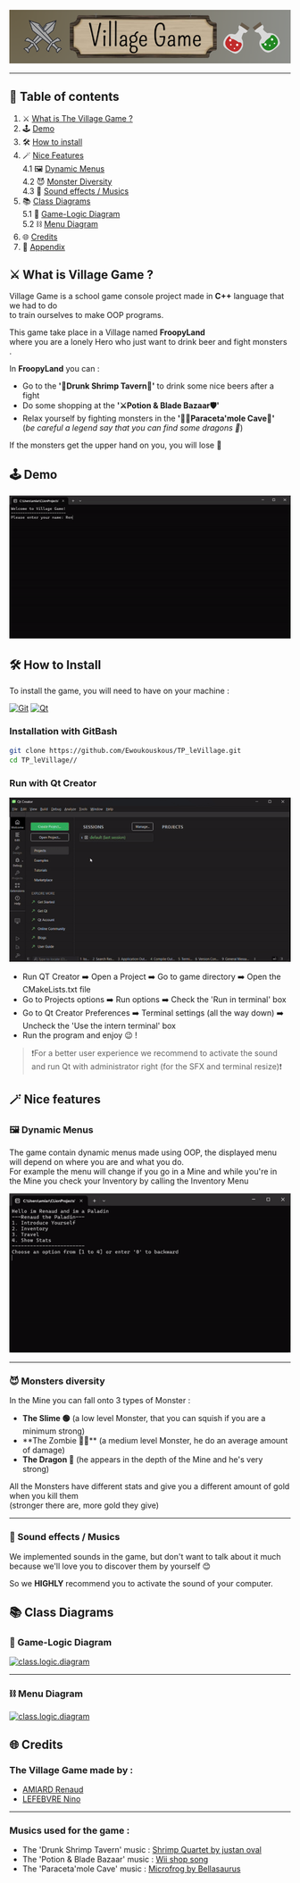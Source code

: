 <p align="center">
  <img src="readme-files/VillageGameBanner.png" width="1000" alt="banner"/>
</p>

---

## 📖 Table of contents

1. ⚔️ [What is The Village Game ?](#what-is-village)
2. 🕹️ [Demo](#demo)
3. 🛠️ [How to install](#installation)
4. 🪄 [Nice Features](#nice-features)  
   4.1 🖼️ [ Dynamic Menus](#41-dynamic-menus)  
   4.2 😈 [ Monster Diversity](42-monster-diversity)  
   4.3 🎵 [ Sound effects / Musics](#43-musics)
5. 📚 [Class Diagrams](#class-diagrams)  
    5.1 🧠 [Game-Logic Diagram](#51-logic-diagram)  
    5.2 ⛓️ [Menu Diagram](#52-menu-diagram)
6. 🌐 [Credits](#credits)
7. 📎 [Appendix](#appendix)

## <a name="what-is-village">⚔️ What is Village Game ?</a>

Village Game is a school game console project made in **C++** language that we had to do  
to train ourselves to make OOP programs.

This game take place in a Village named **FroopyLand**  
where you are a lonely Hero who just want to drink beer and fight monsters .

In **FroopyLand** you can :
- Go to the **'🍻Drunk Shrimp Tavern🍻'** to drink some nice beers after a fight
- Do some shopping at the **'⚔️Potion & Blade Bazaar🛡️'**
- Relax yourself by fighting monsters in the **'🧟‍♂️Paraceta'mole Cave🐲'**  
  (*be careful a legend say that you can find some dragons 😬*)

If the monsters get the upper hand on you, you will lose 🤕

## <a name="demo"> 🕹️ Demo </a>

![demo](readme-files/demo.gif)

## <a name="installation">  🛠️ How to Install</a>

To install the game, you will need to have on your machine :

[![Git](https://img.shields.io/badge/GIT-E44C30?style=for-the-badge&logo=git&logoColor=white)](https://git-scm.com/downloads)
[![Qt](https://img.shields.io/badge/Qt-%23217346.svg?style=for-the-badge&logo=Qt&logoColor=white)](https://www.qt.io/download-dev)

### Installation with GitBash
```bash
git clone https://github.com/Ewoukouskous/TP_leVillage.git
cd TP_leVillage//
```

### Run with Qt Creator  

![howToRun](readme-files/runQT.gif)

- Run QT Creator ➡️ Open a Project ➡️ Go to game directory ➡️ Open the CMakeLists.txt file
- Go to Projects options ➡️ Run options ➡️ Check the 'Run in terminal' box
- Go to Qt Creator Preferences ➡️ Terminal settings (all the way down) ➡️  Uncheck the 'Use the intern terminal' box
- Run the program and enjoy 😉 ! 

>❗For a better user experience we recommend to activate the sound and run Qt with administrator right (for the SFX and terminal resize)❗
## <a name="nice-features"> 🪄 Nice features </a>

### 🖼️ Dynamic Menus
The game contain dynamic menus made using OOP, the displayed menu will depend on where you are and what you do.  
For example the menu will change if you go in a Mine and while you're in the Mine you check your Inventory by calling the Inventory Menu

![menus.demo](readme-files/dynamicMenu.gif)

___

### 😈 Monsters diversity

In the Mine you can fall onto 3 types of Monster :
- **The Slime 🟢** (a low level Monster, that you can squish if you are a minimum strong)
- **The Zombie 🧟‍♂**️ (a medium level Monster, he do an average amount of damage)
- **The Dragon 🐲** (he appears in the depth of the Mine and he's very strong)

All the Monsters have different stats and give you a different amount of gold when you kill them  
(stronger there are, more gold they give)

___

### 🎵 Sound effects / Musics

We implemented sounds in the game, but don't want to talk about it much  
because we'll love you to discover them by yourself 😊  

So we **HIGHLY** recommend you to activate the sound of your computer.  


## <a name="class-diagrams"> 📚 Class Diagrams </a>

### <a name="#51-logic-diagram"> 🧠 Game-Logic Diagram </a>

[![class.logic.diagram](readme-files/diagram)](readme-files/diagram)

___

### <a name="#52-menu-diagram"> ⛓️ Menu Diagram </a>

[![class.logic.diagram](readme-files/diagram)](readme-files/diagram)

## <a name="credits"> 🌐 Credits <a/>

### The Village Game made by :
- [AMIARD Renaud](https://ytrack.learn.ynov.com/git/arenaud)
- [LEFEBVRE Nino](https://ytrack.learn.ynov.com/git/lenino)

---

### Musics used for the game :

- The 'Drunk Shrimp Tavern' music : [Shrimp Quartet by justan oval](https://www.youtube.com/watch?v=u4ecB57jFhI&ab_channel=justanoval)
- The 'Potion & Blade Bazaar' music : [Wii shop song](https://www.youtube.com/watch?v=yyjUmv1gJEg&ab_channel=RhythmRoot)
- The 'Paraceta'mole Cave' music : [Microfrog by Bellasaurus](https://www.youtube.com/watch?v=Xpf5P7X0sNo&ab_channel=Bellasaurus)

